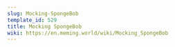 ```yaml
---
slug: Mocking-SpongeBob
template_id: 529
title: Mocking SpongeBob
wiki: https://en.meming.world/wiki/Mocking_SpongeBob
---
```

